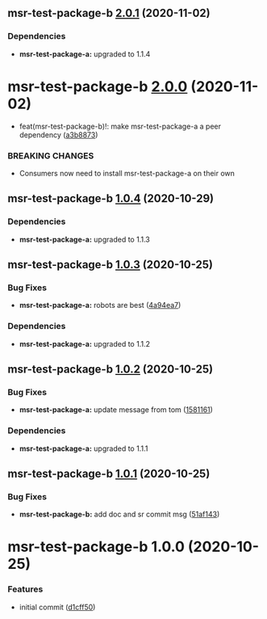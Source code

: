 ## msr-test-package-b [2.0.1](https://github.com/dbouwman/monorepo-semantic-release/compare/msr-test-package-b@2.0.0...msr-test-package-b@2.0.1) (2020-11-02)





### Dependencies

* **msr-test-package-a:** upgraded to 1.1.4

# msr-test-package-b [2.0.0](https://github.com/dbouwman/monorepo-semantic-release/compare/msr-test-package-b@1.0.4...msr-test-package-b@2.0.0) (2020-11-02)


* feat(msr-test-package-b)!: make msr-test-package-a a peer dependency ([a3b8873](https://github.com/dbouwman/monorepo-semantic-release/commit/a3b8873ed4fbc6c1787244204970faae68bac26c))


### BREAKING CHANGES

* Consumers now need to install msr-test-package-a on their own

## msr-test-package-b [1.0.4](https://github.com/dbouwman/monorepo-semantic-release/compare/msr-test-package-b@1.0.3...msr-test-package-b@1.0.4) (2020-10-29)





### Dependencies

* **msr-test-package-a:** upgraded to 1.1.3

## msr-test-package-b [1.0.3](https://github.com/dbouwman/monorepo-semantic-release/compare/msr-test-package-b@1.0.2...msr-test-package-b@1.0.3) (2020-10-25)


### Bug Fixes

* **msr-test-package-a:** robots are best ([4a94ea7](https://github.com/dbouwman/monorepo-semantic-release/commit/4a94ea7acab4af348562be2ebbc8651ea5060309))





### Dependencies

* **msr-test-package-a:** upgraded to 1.1.2

## msr-test-package-b [1.0.2](https://github.com/dbouwman/monorepo-semantic-release/compare/msr-test-package-b@1.0.1...msr-test-package-b@1.0.2) (2020-10-25)


### Bug Fixes

* **msr-test-package-a:** update message from tom ([1581161](https://github.com/dbouwman/monorepo-semantic-release/commit/1581161eabbf2828c5349496f17e4c4edfedd001))





### Dependencies

* **msr-test-package-a:** upgraded to 1.1.1

## msr-test-package-b [1.0.1](https://github.com/dbouwman/monorepo-semantic-release/compare/msr-test-package-b@1.0.0...msr-test-package-b@1.0.1) (2020-10-25)


### Bug Fixes

* **msr-test-package-b:** add doc and sr commit msg ([51af143](https://github.com/dbouwman/monorepo-semantic-release/commit/51af143a95f8467e289a2781168183f274ce2f98))

# msr-test-package-b 1.0.0 (2020-10-25)


### Features

* initial commit ([d1cff50](https://github.com/dbouwman/monorepo-semantic-release/commit/d1cff501721d28dc12eb07870b76fd8800b969f0))
